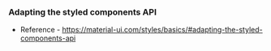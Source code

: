 ### Adapting the styled components API

- Reference - https://material-ui.com/styles/basics/#adapting-the-styled-components-api
